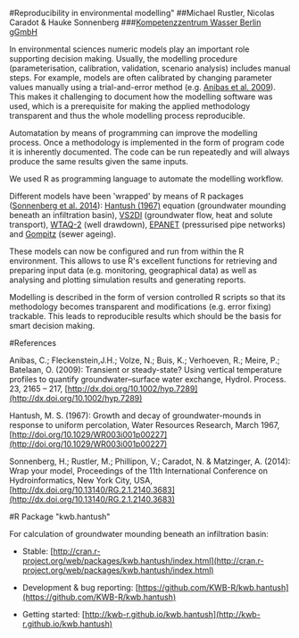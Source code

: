 #Reproducibility in environmental modelling"
##Michael Rustler, Nicolas Caradot & Hauke Sonnenberg
###[Kompetenzzentrum Wasser Berlin gGmbH](http://kompetenz-wasser.de)

In environmental sciences numeric models play an important role supporting decision making. Usually, the modelling procedure (parameterisation, calibration, validation, scenario analysis) includes manual steps. 
For example, models are often calibrated by changing parameter values manually using a trial-and-error method (e.g. [Anibas et al. 2009](http://dx.doi.org/10.1002/hyp.7289)). 
This makes it challenging to document how the modelling software was used, which is a prerequisite for making the applied methodology transparent and thus the whole modelling process reproducible.

Automatation by means of programming can improve the modelling process. Once a methodology is implemented in the form of program code it is inherently documented. The code can be run repeatedly and will always produce the same results given the same inputs.

We used R as programming language to automate the modelling workflow.

Different models have been 'wrapped' by means of R packages ([Sonnenberg et al. 2014](http://dx.doi.org/10.13140/RG.2.1.2140.3683)): [Hantush (1967)](http://pubs.usgs.gov/sir/2010/5102/support/sir2010-5102.pdf) equation (groundwater mounding beneath an infiltration basin), [VS2DI](http://wwwbrr.cr.usgs.gov/projects/GW_Unsat/vs2di1.3/index.html) (groundwater flow, heat and solute transport), [WTAQ-2](http://water.usgs.gov/ogw/wtaq/) (well drawdown), [EPANET](http://www2.epa.gov/water-research/epanet) (pressurised pipe networks) and [Gompitz](http://doi.org/10.1080/15730620801939398) (sewer ageing). 

These models can now be configured and run from within the R environment. This allows to use R's excellent functions for retrieving and preparing input data (e.g. monitoring, geographical data) as well as analysing and plotting simulation results and generating reports.

Modelling is described in the form of version controlled R scripts so that its methodology becomes transparent and modifications (e.g. error fixing) trackable. This leads to reproducible results which should be the basis for smart decision making.   

#References

Anibas, C.; Fleckenstein,J.H.; Volze, N.; Buis, K.; Verhoeven, R.; Meire, P.; Batelaan, O. (2009): Transient or steady-state? Using vertical temperature profiles to quantify groundwater–surface water exchange, Hydrol. Process. 23, 2165 – 217, [http://dx.doi.org/10.1002/hyp.7289](http://dx.doi.org/10.1002/hyp.7289)

Hantush, M. S. (1967): Growth and decay of groundwater-mounds in response to uniform percolation, Water  Resources Research, March 1967, [http://doi.org/10.1029/WR003i001p00227](http://doi.org/10.1029/WR003i001p00227)

Sonnenberg, H.; Rustler, M.; Phillipon, V.; Caradot, N. & Matzinger, A. (2014): Wrap your model, Proceedings of the 11th International Conference on Hydroinformatics, New York City, USA, [http://dx.doi.org/10.13140/RG.2.1.2140.3683](http://dx.doi.org/10.13140/RG.2.1.2140.3683)

#R Package "kwb.hantush" 

For calculation of groundwater mounding beneath an infiltration basin:

- Stable: [http://cran.r-project.org/web/packages/kwb.hantush/index.html](http://cran.r-project.org/web/packages/kwb.hantush/index.html)

- Development & bug reporting: [https://github.com/KWB-R/kwb.hantush](https://github.com/KWB-R/kwb.hantush)

- Getting started: [http://kwb-r.github.io/kwb.hantush](http://kwb-r.github.io/kwb.hantush)





